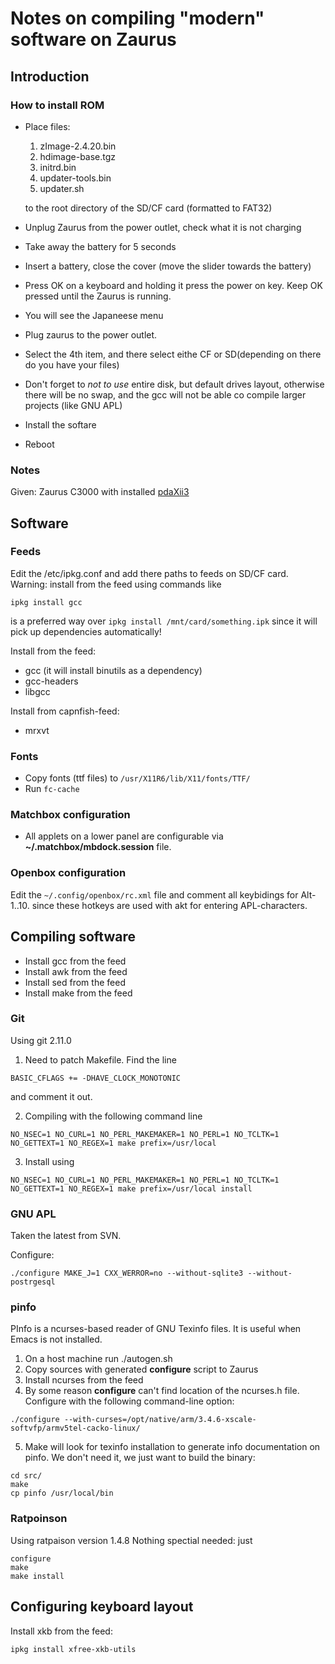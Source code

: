 # Notes on compiling "modern" software on Zaurus 

## Introduction

### How to install ROM
- Place files:
  1. zImage-2.4.20.bin
  1. hdimage-base.tgz
  1. initrd.bin
  1. updater-tools.bin
  1. updater.sh
  
  to the root directory of the SD/CF card (formatted to FAT32)
- Unplug Zaurus from the power outlet, check what it is not charging
- Take away the battery for 5 seconds
- Insert a battery, close the cover (move the slider towards the battery)
- Press OK on a keyboard and holding it press the power on key. Keep OK pressed until the Zaurus is running.
- You will see the Japaneese menu
- Plug zaurus to the power outlet.
- Select the 4th item, and there select eithe CF or SD(depending on there do you have your files)
- Don't forget to *not to use* entire disk, but default drives layout, otherwise there will be no swap, and the gcc will not be able co compile larger projects (like GNU APL)
- Install the softare
- Reboot

### Notes

Given: Zaurus C3000 with installed [pdaXii3](http://www.users.on.net/~hluc/myZaurus/pdaxii13.html)


## Software
### Feeds

Edit the /etc/ipkg.conf and add there paths to feeds on SD/CF card.
Warning: install from the feed using commands like
```
ipkg install gcc
```
is a preferred way over ```ipkg install /mnt/card/something.ipk``` since it will pick up dependencies automatically!

Install from the feed:
- gcc (it will install binutils as a dependency)
- gcc-headers
- libgcc

Install from capnfish-feed:
- mrxvt

### Fonts
- Copy fonts (ttf files) to ```/usr/X11R6/lib/X11/fonts/TTF/```
- Run ```fc-cache```

### Matchbox configuration
- All applets on a lower panel are configurable via **~/.matchbox/mbdock.session** file.

### Openbox configuration
Edit the ```~/.config/openbox/rc.xml``` file and comment all keybidings for Alt-1..10. since these hotkeys are used with akt for entering APL-characters.

## Compiling software
- Install gcc from the feed
- Install awk from the feed
- Install sed from the feed
- Install make from the feed

### Git

Using git 2.11.0

1. Need to patch Makefile. Find the line 

  ```
  BASIC_CFLAGS += -DHAVE_CLOCK_MONOTONIC
  ```
  
  and comment it out.

2. Compiling with the following command line

  ```
  NO_NSEC=1 NO_CURL=1 NO_PERL_MAKEMAKER=1 NO_PERL=1 NO_TCLTK=1 NO_GETTEXT=1 NO_REGEX=1 make prefix=/usr/local
  ```

3. Install using 

  ```
  NO_NSEC=1 NO_CURL=1 NO_PERL_MAKEMAKER=1 NO_PERL=1 NO_TCLTK=1 NO_GETTEXT=1 NO_REGEX=1 make prefix=/usr/local install
  ```


### GNU APL
Taken the latest from SVN.

Configure:

```
./configure MAKE_J=1 CXX_WERROR=no --without-sqlite3 --without-postrgesql 
```

### pinfo
PInfo is a ncurses-based reader of GNU Texinfo files. It is useful when Emacs is not installed.
1. On a host machine run ./autogen.sh
2. Copy sources with generated **configure** script to Zaurus
3. Install ncurses from the feed
4. By some reason **configure** can't find location of the ncurses.h file. Configure with the following command-line option:
```
./configure --with-curses=/opt/native/arm/3.4.6-xscale-softvfp/armv5tel-cacko-linux/
```
5. Make will look for texinfo installation to generate info documentation on pinfo. We don't need it, we just want to build the binary:
```
cd src/
make
cp pinfo /usr/local/bin
```

### Ratpoinson
Using ratpaison version 1.4.8
Nothing spectial needed: just
```
configure
make
make install
```

## Configuring keyboard layout
Install xkb from the feed:
```
ipkg install xfree-xkb-utils
```

